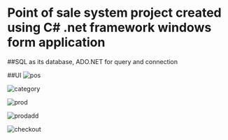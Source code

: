 # Point of sale system project created using C# .net framework windows form application

##SQL as its database, ADO.NET for query and connection

##UI
![pos](https://github.com/beernaard/Point_of_Sale/assets/142719026/30243ce9-cac7-4438-93c4-4334ed466afa)

![category](https://github.com/beernaard/Point_of_Sale/assets/142719026/3b870678-c451-428d-8ef5-354abb028319)


![prod](https://github.com/beernaard/Point_of_Sale/assets/142719026/c3a33606-2fa0-4888-95b0-76ea28cebbd0)


![prodadd](https://github.com/beernaard/Point_of_Sale/assets/142719026/bb4bc4d4-4c7e-4f25-9209-76bc7839ea37)


![checkout](https://github.com/beernaard/Point_of_Sale/assets/142719026/3af0e329-8bfb-48d7-9acb-f91bf7b7cc13)
